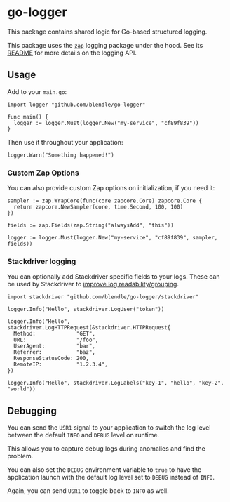 # go-logger

This package contains shared logic for Go-based structured logging.

This package uses the [`zap`][zap] logging package under the hood. See its
[README][zap] for more details on the logging API.

[zap]: https://github.com/uber-go/zap#zap-zap---

## Usage

Add to your `main.go`:

```golang
import logger "github.com/blendle/go-logger"

func main() {
  logger := logger.Must(logger.New("my-service", "cf89f839"))
}
```

Then use it throughout your application:

```golang
logger.Warn("Something happened!")
```

### Custom Zap Options

You can also provide custom Zap options on initialization, if you need it:

```golang
sampler := zap.WrapCore(func(core zapcore.Core) zapcore.Core {
  return zapcore.NewSampler(core, time.Second, 100, 100)
})

fields := zap.Fields(zap.String("alwaysAdd", "this"))

logger := logger.Must(logger.New("my-service", "cf89f839", sampler, fields))
```

### Stackdriver logging

You can optionally add Stackdriver specific fields to your logs. These can be
used by Stackdriver to [improve log readability/grouping][sd].

```golang
import stackdriver "github.com/blendle/go-logger/stackdriver"
```

```golang
logger.Info("Hello", stackdriver.LogUser("token"))
```

```golang
logger.Info("Hello", stackdriver.LogHTTPRequest(&stackdriver.HTTPRequest{
  Method:             "GET",
  URL:                "/foo",
  UserAgent:          "bar",
  Referrer:           "baz",
  ResponseStatusCode: 200,
  RemoteIP:           "1.2.3.4",
})
```

```golang
logger.Info("Hello", stackdriver.LogLabels("key-1", "hello", "key-2", "world"))
```

[sd]: https://cloud.google.com/error-reporting/docs/formatting-error-messages

## Debugging

You can send the `USR1` signal to your application to switch the log level
between the default `INFO` and `DEBUG` level on runtime.

This allows you to capture debug logs during anomalies and find the problem.

You can also set the `DEBUG` environment variable to `true` to have the
application launch with the default log level set to `DEBUG` instead of `INFO`.

Again, you can send `USR1` to toggle back to `INFO` as well.
